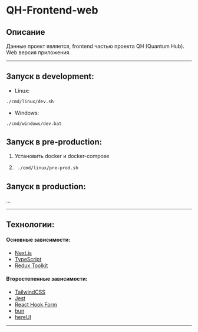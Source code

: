 

# QH-Frontend-web

## Описание

Данные проект является, frontend частью проекта
QH (Quantum Hub). Web версия приложения.

---

## Запуск в development:

* Linux:
```bash
./cmd/linux/dev.sh
```

* Windows:
```bash
./cmd/windows/dev.bat
```


## Запуск в pre-production:
1. Установить docker и docker-compose
2. ```bash
    ./cmd/linux/pre-prod.sh
   ```



## Запуск в production:

...

---

## Технологии:

#### Основные зависимости:
- [Next.js](https://nextjs.org/)
- [TypeScript](https://www.typescriptlang.org/)
- [Redux Toolkit](https://redux-toolkit.js.org/)

#### Второстепенные зависимости:
- [TailwindCSS](https://tailwindcss.com/)
- [Jest](https://jestjs.io/)
- [React Hook Form](https://react-hook-form.com/)
- [bun](https://bun.sh/)
- [hereUI](https://www.heroui.com/)

---